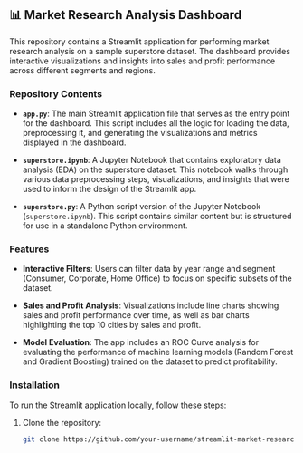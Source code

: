 ## 📊 Market Research Analysis Dashboard

This repository contains a Streamlit application for performing market research analysis on a sample superstore dataset. The dashboard provides interactive visualizations and insights into sales and profit performance across different segments and regions.

### Repository Contents

- **`app.py`**: The main Streamlit application file that serves as the entry point for the dashboard. This script includes all the logic for loading the data, preprocessing it, and generating the visualizations and metrics displayed in the dashboard.
  
- **`superstore.ipynb`**: A Jupyter Notebook that contains exploratory data analysis (EDA) on the superstore dataset. This notebook walks through various data preprocessing steps, visualizations, and insights that were used to inform the design of the Streamlit app.
  
- **`superstore.py`**: A Python script version of the Jupyter Notebook (`superstore.ipynb`). This script contains similar content but is structured for use in a standalone Python environment.

### Features

- **Interactive Filters**: Users can filter data by year range and segment (Consumer, Corporate, Home Office) to focus on specific subsets of the dataset.
  
- **Sales and Profit Analysis**: Visualizations include line charts showing sales and profit performance over time, as well as bar charts highlighting the top 10 cities by sales and profit.

- **Model Evaluation**: The app includes an ROC Curve analysis for evaluating the performance of machine learning models (Random Forest and Gradient Boosting) trained on the dataset to predict profitability.

### Installation

To run the Streamlit application locally, follow these steps:

1. Clone the repository:
   ```bash
   git clone https://github.com/your-username/streamlit-market-research.git
